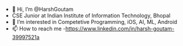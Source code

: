 - 👋 Hi, I’m @HarshGoutam
- CSE Junior at Indian Institute of Information Technology, Bhopal
- 👀 I’m interested in Competetive Programming, iOS, AI, ML, Android
- 📫 How to reach me -https://www.linkedin.com/in/harsh-goutam-39997521a

<!---
HarshGoutam/HarshGoutam is a ✨ special ✨ repository because its `README.md` (this file) appears on your GitHub profile.
You can click the Preview link to take a look at your changes.
--->
